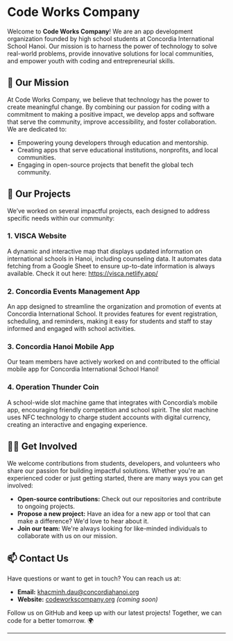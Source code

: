 # Code Works Company

Welcome to **Code Works Company**! We are an app development organization founded by high school students at Concordia International School Hanoi. Our mission is to harness the power of technology to solve real-world problems, provide innovative solutions for local communities, and empower youth with coding and entrepreneurial skills.

## 🌟 Our Mission

At Code Works Company, we believe that technology has the power to create meaningful change. By combining our passion for coding with a commitment to making a positive impact, we develop apps and software that serve the community, improve accessibility, and foster collaboration. We are dedicated to:

- Empowering young developers through education and mentorship.
- Creating apps that serve educational institutions, nonprofits, and local communities.
- Engaging in open-source projects that benefit the global tech community.
  
## 🚀 Our Projects

We’ve worked on several impactful projects, each designed to address specific needs within our community:

### 1. **VISCA Website**
A dynamic and interactive map that displays updated information on international schools in Hanoi, including counseling data. It automates data fetching from a Google Sheet to ensure up-to-date information is always available. Check it out here: https://visca.netlify.app/

### 2. **Concordia Events Management App**
An app designed to streamline the organization and promotion of events at Concordia International School. It provides features for event registration, scheduling, and reminders, making it easy for students and staff to stay informed and engaged with school activities.

### 3. **Concordia Hanoi Mobile App**
Our team members have actively worked on and contributed to the official mobile app for Concordia International School Hanoi!

### 4. **Operation Thunder Coin**
A school-wide slot machine game that integrates with Concordia’s mobile app, encouraging friendly competition and school spirit. The slot machine uses NFC technology to charge student accounts with digital currency, creating an interactive and engaging experience.

## 👩‍💻 Get Involved

We welcome contributions from students, developers, and volunteers who share our passion for building impactful solutions. Whether you're an experienced coder or just getting started, there are many ways you can get involved:

- **Open-source contributions:** Check out our repositories and contribute to ongoing projects.
- **Propose a new project:** Have an idea for a new app or tool that can make a difference? We'd love to hear about it.
- **Join our team:** We're always looking for like-minded individuals to collaborate with us on our mission.

## 📫 Contact Us

Have questions or want to get in touch? You can reach us at:

- **Email:** khacminh.dau@concordiahanoi.org
- **Website:** [codeworkscompany.org](https://codeworkscompany.org) _(coming soon)_

Follow us on GitHub and keep up with our latest projects! Together, we can code for a better tomorrow. 🌍

---

